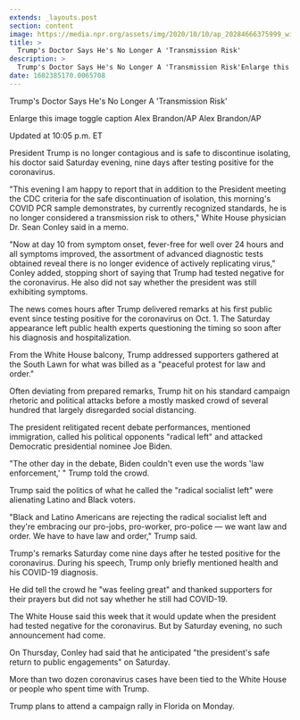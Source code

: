 ```yaml
--- 
extends: _layouts.post 
section: content 
image: https://media.npr.org/assets/img/2020/10/10/ap_20284666375999_wide-a5551d91b9f3aeec384d0a1a3087720447ad95b5.jpg?s=1400 
title: > 
  Trump's Doctor Says He's No Longer A 'Transmission Risk' 
description: > 
  Trump's Doctor Says He's No Longer A 'Transmission Risk'Enlarge this image toggle caption Alex Brandon/AP Alex Brandon/APUpdated at 10:05 p.m.ETPresident Trump is no longer contagious and is safe to discontinue isolating, his doctor said Saturday evening, nine days after testing positive for the coronavirus.From the White House balcony, Trump addressed supporters gathered at the South Lawn for what was billed as a "peaceful protest for law and order."The White House said this week that it would update when the president had tested negative for the coronavirus.More than two dozen coronavirus cases have been tied to the White House or people who spent time with Trump. 
date: 1602385170.0065708 
--- 
```

Trump's Doctor Says He's No Longer A 'Transmission Risk'

Enlarge this image toggle caption Alex Brandon/AP Alex Brandon/AP

Updated at 10:05 p.m. ET

President Trump is no longer contagious and is safe to discontinue isolating, his doctor said Saturday evening, nine days after testing positive for the coronavirus.

"This evening I am happy to report that in addition to the President meeting the CDC criteria for the safe discontinuation of isolation, this morning's COVID PCR sample demonstrates, by currently recognized standards, he is no longer considered a transmission risk to others," White House physician Dr. Sean Conley said in a memo.

"Now at day 10 from symptom onset, fever-free for well over 24 hours and all symptoms improved, the assortment of advanced diagnostic tests obtained reveal there is no longer evidence of actively replicating virus," Conley added, stopping short of saying that Trump had tested negative for the coronavirus. He also did not say whether the president was still exhibiting symptoms.

The news comes hours after Trump delivered remarks at his first public event since testing positive for the coronavirus on Oct. 1. The Saturday appearance left public health experts questioning the timing so soon after his diagnosis and hospitalization.

From the White House balcony, Trump addressed supporters gathered at the South Lawn for what was billed as a "peaceful protest for law and order."

Often deviating from prepared remarks, Trump hit on his standard campaign rhetoric and political attacks before a mostly masked crowd of several hundred that largely disregarded social distancing.

The president relitigated recent debate performances, mentioned immigration, called his political opponents "radical left" and attacked Democratic presidential nominee Joe Biden.

"The other day in the debate, Biden couldn't even use the words 'law enforcement,' " Trump told the crowd.

Trump said the politics of what he called the "radical socialist left" were alienating Latino and Black voters.

"Black and Latino Americans are rejecting the radical socialist left and they're embracing our pro-jobs, pro-worker, pro-police — we want law and order. We have to have law and order," Trump said.

Trump's remarks Saturday come nine days after he tested positive for the coronavirus. During his speech, Trump only briefly mentioned health and his COVID-19 diagnosis.

He did tell the crowd he "was feeling great" and thanked supporters for their prayers but did not say whether he still had COVID-19.

The White House said this week that it would update when the president had tested negative for the coronavirus. But by Saturday evening, no such announcement had come.

On Thursday, Conley had said that he anticipated "the president's safe return to public engagements" on Saturday.

More than two dozen coronavirus cases have been tied to the White House or people who spent time with Trump.

Trump plans to attend a campaign rally in Florida on Monday.